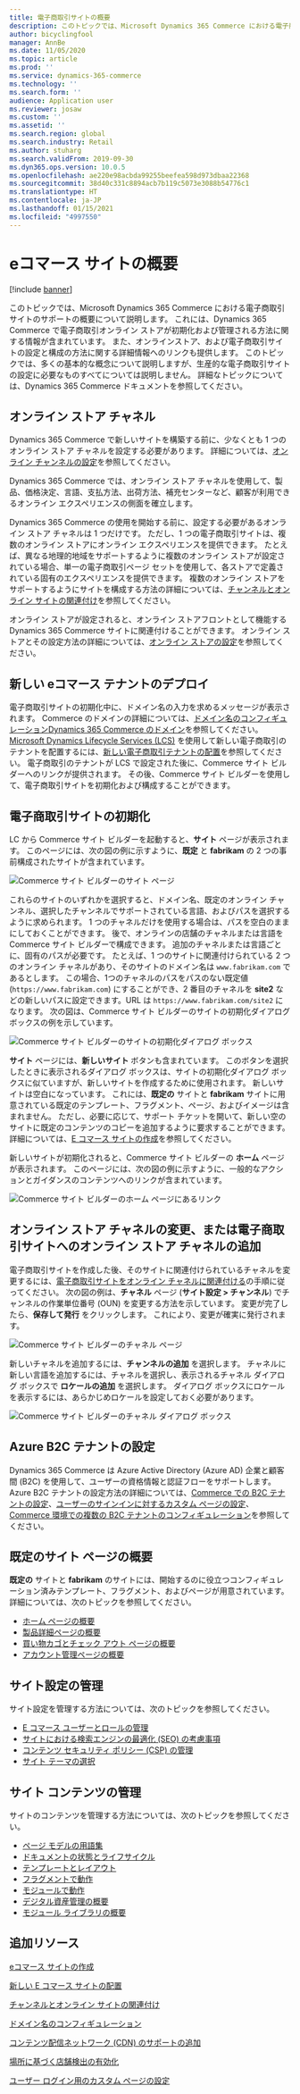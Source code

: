 ```yaml
---
title: 電子商取引サイトの概要
description: このトピックでは、Microsoft Dynamics 365 Commerce における電子商取引サイトのサポートの概要について説明します。
author: bicyclingfool
manager: AnnBe
ms.date: 11/05/2020
ms.topic: article
ms.prod: ''
ms.service: dynamics-365-commerce
ms.technology: ''
ms.search.form: ''
audience: Application user
ms.reviewer: josaw
ms.custom: ''
ms.assetid: ''
ms.search.region: global
ms.search.industry: Retail
ms.author: stuharg
ms.search.validFrom: 2019-09-30
ms.dyn365.ops.version: 10.0.5
ms.openlocfilehash: ae220e98acbda99255beefea598d973dbaa22368
ms.sourcegitcommit: 38d40c331c8894acb7b119c5073e3088b54776c1
ms.translationtype: HT
ms.contentlocale: ja-JP
ms.lasthandoff: 01/15/2021
ms.locfileid: "4997550"
---
```

# <a name="e-commerce-site-overview"></a>eコマース サイトの概要

[!include [banner](includes/banner.md)]

このトピックでは、Microsoft Dynamics 365 Commerce における電子商取引サイトのサポートの概要について説明します。 これには、Dynamics 365 Commerce で電子商取引オンライン ストアが初期化および管理される方法に関する情報が含まれています。 また、オンラインストア、および電子商取引サイトの設定と構成の方法に関する詳細情報へのリンクも提供します。 このトピックでは、多くの基本的な概念について説明しますが、生産的な電子商取引サイトの設定に必要なものすべてについては説明しません。 詳細なトピックについては、Dynamics 365 Commerce ドキュメントを参照してください。

## <a name="online-store-channel"></a>オンライン ストア チャネル

Dynamics 365 Commerce で新しいサイトを構築する前に、少なくとも 1 つのオンライン ストア チャネルを設定する必要があります。 詳細については、[オンライン チャンネルの設定](channel-setup-online.md)を参照してください。 

Dynamics 365 Commerce では、オンライン ストア チャネルを使用して、製品、価格決定、言語、支払方法、出荷方法、補充センターなど、顧客が利用できるオンライン エクスペリエンスの側面を確立します。

Dynamics 365 Commerce の使用を開始する前に、設定する必要があるオンライン ストア チャネルは 1 つだけです。 ただし、1 つの電子商取引サイトは、複数のオンライン ストアにオンライン エクスペリエンスを提供できます。 たとえば、異なる地理的地域をサポートするように複数のオンライン ストアが設定されている場合、単一の電子商取引ページ セットを使用して、各ストアで定義されている固有のエクスペリエンスを提供できます。 複数のオンライン ストアをサポートするようにサイトを構成する方法の詳細については、[チャンネルとオンライン サイトの関連付け](associate-site-online-store.md)を参照してください。

オンライン ストアが設定されると、オンライン ストアフロントとして機能する Dynamics 365 Commerce サイトに関連付けることができます。 オンライン ストアとその設定方法の詳細については、[オンライン ストアの設定](https://docs.microsoft.com/dynamics365/unified-operations/retail/online-stores)を参照してください。

## <a name="deploy-a-new-e-commerce-tenant"></a>新しい eコマース テナントのデプロイ

電子商取引サイトの初期化中に、ドメイン名の入力を求めるメッセージが表示されます。 Commerce のドメインの詳細については、[ドメイン名のコンフィギュレーション](configure-your-domain-name.md)[Dynamics 365 Commerce のドメイン](domains-commerce.md)を参照してください。 [Microsoft Dynamics Lifecycle Services (LCS)](https://docs.microsoft.com/dynamics365/unified-operations/dev-itpro/lifecycle-services/lcs-user-guide) を使用して新しい電子商取引のテナントを配置するには、[新しい電子商取引テナントの配置](deploy-ecommerce-site.md)を参照してください。 電子商取引のテナントが LCS で設定された後に、Commerce サイト ビルダーへのリンクが提供されます。 その後、Commerce サイト ビルダーを使用して、電子商取引サイトを初期化および構成することができます。

## <a name="initialize-your-e-commerce-site"></a>電子商取引サイトの初期化

LC から Commerce サイト ビルダーを起動すると、**サイト** ページが表示されます。 このページには、次の図の例に示すように、**既定** と **fabrikam** の 2 つの事前構成されたサイトが含まれています。

![Commerce サイト ビルダーのサイト ページ](media/e-commerce-site-01.png)

これらのサイトのいずれかを選択すると、ドメイン名、既定のオンライン チャンネル、選択したチャンネルでサポートされている言語、およびパスを選択するように求められます。 1 つのチャネルだけを使用する場合は、パスを空白のままにしておくことができます。 後で、オンラインの店舗のチャネルまたは言語を Commerce サイト ビルダーで構成できます。 追加のチャネルまたは言語ごとに、固有のパスが必要です。 たとえば、1 つのサイトに関連付けられている 2 つのオンライン チャネルがあり、そのサイトのドメイン名は `www.fabrikam.com` であるとします。 この場合、1つのチャネルのパスをパスのない既定値 (`https://www.fabrikam.com`) にすることができ、2 番目のチャネルを **site2** などの新しいパスに設定できます。URL は `https://www.fabrikam.com/site2` になります。 次の図は、Commerce サイト ビルダーのサイトの初期化ダイアログ ボックスの例を示しています。

![Commerce サイト ビルダーのサイトの初期化ダイアログ ボックス](media/e-commerce-site-02.png)

**サイト** ページには、**新しいサイト** ボタンも含まれています。 このボタンを選択したときに表示されるダイアログ ボックスは、サイトの初期化ダイアログ ボックスに似ていますが、新しいサイトを作成するために使用されます。 新しいサイトは空白になっています。 これには、**既定の** サイトと **fabrikam** サイトに用意されている既定のテンプレート、フラグメント、ページ、およびイメージは含まれません。 ただし、必要に応じて、サポート チケットを開いて、新しい空のサイトに既定のコンテンツのコピーを追加するように要求することができます。 詳細については、[E コマース サイトの作成](create-ecommerce-site.md)を参照してください。

新しいサイトが初期化されると、Commerce サイト ビルダーの **ホーム** ページが表示されます。 このページには、次の図の例に示すように、一般的なアクションとガイダンスのコンテンツへのリンクが含まれています。

![Commerce サイト ビルダーのホーム ページにあるリンク](media/e-commerce-site-03.png)

## <a name="modify-online-store-channels-or-add-online-store-channels-to-an-e-commerce-site"></a>オンライン ストア チャネルの変更、または電子商取引サイトへのオンライン ストア チャネルの追加

電子商取引サイトを作成した後、そのサイトに関連付けられているチャネルを変更するには、[電子商取引サイトをオンライン チャネルに関連付ける](associate-site-online-store.md)の手順に従ってください。 次の図の例は、**チャネル** ページ (**サイト設定 \> チャンネル**) でチャンネルの作業単位番号 (OUN) を変更する方法を示しています。 変更が完了したら、**保存して発行** をクリックします。 これにより、変更が確実に発行されます。

![Commerce サイト ビルダーのチャネル ページ](media/e-commerce-site-04.png)

新しいチャネルを追加するには、**チャンネルの追加** を選択します。 チャネルに新しい言語を追加するには、チャネルを選択し、表示されるチャネル ダイアログ ボックスで **ロケールの追加** を選択します。 ダイアログ ボックスにロケールを表示するには、あらかじめロケールを設定しておく必要があります。

![Commerce サイト ビルダーのチャネル ダイアログ ボックス](media/e-commerce-site-05.png)

## <a name="set-up-an-azure-b2c-tenant"></a>Azure B2C テナントの設定

Dynamics 365 Commerce は Azure Active Directory (Azure AD) 企業と顧客間 (B2C) を使用して、ユーザーの資格情報と認証フローをサポートします。 Azure B2C テナントの設定方法の詳細については、[Commerce での B2C テナントの設定](set-up-b2c-tenant.md)、[ユーザーのサインインに対するカスタム ページの設定](custom-pages-user-logins.md)、[Commerce 環境での複数の B2C テナントのコンフィギュレーション](configure-multi-b2c-tenants.md)を参照してください。

## <a name="overview-of-the-default-site-pages"></a>既定のサイト ページの概要

**既定の** サイトと **fabrikam** のサイトには、開始するのに役立つコンフィギュレーション済みテンプレート、フラグメント、およびページが用意されています。 詳細については、次のトピックを参照してください。

- [ホーム ページの概要](quick-tour-home-page.md)
- [製品詳細ページの概要](quick-tour-pdp.md)
- [買い物カゴとチェック アウト ページの概要](quick-tour-cart-checkout.md)
- [アカウント管理ページの概要](quick-tour-account-management.md)

## <a name="manage-site-settings"></a>サイト設定の管理

サイト設定を管理する方法については、次のトピックを参照してください。

- [E コマース ユーザーとロールの管理](manage-ecommerce-users-roles.md)
- [サイトにおける検索エンジンの最適化 (SEO) の考慮事項](/search-engine-optimization-considerations.md)
- [コンテンツ セキュリティ ポリシー (CSP) の管理](manage-csp.md)
- [サイト テーマの選択](select-site-theme.md)

## <a name="manage-site-content"></a>サイト コンテンツの管理

サイトのコンテンツを管理する方法については、次のトピックを参照してください。

- [ページ モデルの用語集](page-elements-overview.md)
- [ドキュメントの状態とライフサイクル](document-states-overview.md)
- [テンプレートとレイアウト](templates-layouts-overview.md)
- [フラグメントで動作](work-with-fragments.md)
- [モジュールで動作](work-with-modules.md)
- [デジタル資産管理の概要](dam-overview.md)
- [モジュール ライブラリの概要](starter-kit-overview.md)

## <a name="additional-resources"></a>追加リソース

[eコマース サイトの作成](create-ecommerce-site.md)

[新しい E コマース サイトの配置](deploy-ecommerce-site.md)

[チャンネルとオンライン サイトの関連付け](associate-site-online-store.md)

[ドメイン名のコンフィギュレーション](configure-your-domain-name.md)

[コンテンツ配信ネットワーク (CDN) のサポートの追加](add-cdn-support.md)

[場所に基づく店舗検出の有効化](enable-store-detection.md)

[ユーザー ログイン用のカスタム ページの設定](custom-pages-user-logins.md)

